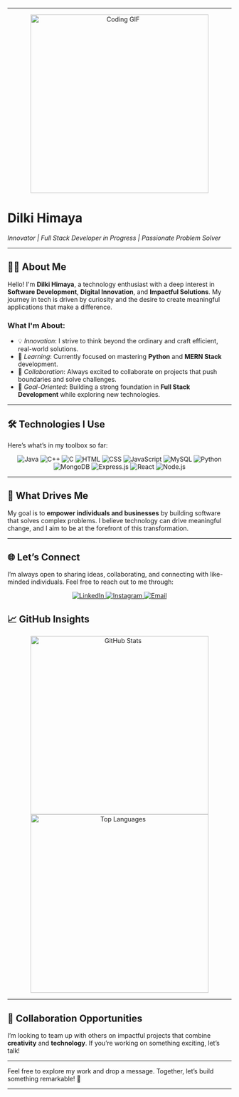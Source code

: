 
---

<p align="center">
  <img src="https://cdn.dribbble.com/users/3876574/screenshots/9793041/girl_laptop_800x600.gif" alt="Coding GIF" width="400">
</p>

# **Dilki Himaya**  
*Innovator | Full Stack Developer in Progress | Passionate Problem Solver*  

---

## 👩‍💻 **About Me**  
Hello! I'm **Dilki Himaya**, a technology enthusiast with a deep interest in **Software Development**, **Digital Innovation**, and **Impactful Solutions**. My journey in tech is driven by curiosity and the desire to create meaningful applications that make a difference.  

### **What I'm About:**  
- 💡 *Innovation*: I strive to think beyond the ordinary and craft efficient, real-world solutions.  
- 🌱 *Learning*: Currently focused on mastering **Python** and **MERN Stack** development.  
- 🤝 *Collaboration*: Always excited to collaborate on projects that push boundaries and solve challenges.  
- 🎯 *Goal-Oriented*: Building a strong foundation in **Full Stack Development** while exploring new technologies.  

---

## 🛠️ **Technologies I Use**  
Here’s what’s in my toolbox so far:  

<p align="center">  
  <img src="https://img.shields.io/badge/Java-%23ED8B00.svg?style=for-the-badge&logo=java&logoColor=white" alt="Java">  
  <img src="https://img.shields.io/badge/C++-%2300599C.svg?style=for-the-badge&logo=c%2B%2B&logoColor=white" alt="C++">  
  <img src="https://img.shields.io/badge/C-%2300599C.svg?style=for-the-badge&logo=c&logoColor=white" alt="C">  
  <img src="https://img.shields.io/badge/HTML5-%23E34F26.svg?style=for-the-badge&logo=html5&logoColor=white" alt="HTML">  
  <img src="https://img.shields.io/badge/CSS3-%231572B6.svg?style=for-the-badge&logo=css3&logoColor=white" alt="CSS">  
  <img src="https://img.shields.io/badge/JavaScript-%23F7DF1E.svg?style=for-the-badge&logo=javascript&logoColor=black" alt="JavaScript">  
  <img src="https://img.shields.io/badge/MySQL-%234479A1.svg?style=for-the-badge&logo=mysql&logoColor=white" alt="MySQL">  
  <img src="https://img.shields.io/badge/Python-%233776AB.svg?style=for-the-badge&logo=python&logoColor=white" alt="Python">  
  <img src="https://img.shields.io/badge/MongoDB-47A248?style=for-the-badge&logo=mongodb&logoColor=white" alt="MongoDB">
  <img src="https://img.shields.io/badge/Express.js-000000?style=for-the-badge&logo=express&logoColor=white" alt="Express.js">
  <img src="https://img.shields.io/badge/React-61DAFB?style=for-the-badge&logo=react&logoColor=black" alt="React">
  <img src="https://img.shields.io/badge/Node.js-339933?style=for-the-badge&logo=nodedotjs&logoColor=white" alt="Node.js">
</p>  

---

## 🌟 **What Drives Me**  
My goal is to **empower individuals and businesses** by building software that solves complex problems. I believe technology can drive meaningful change, and I aim to be at the forefront of this transformation.  

---
## 🌐 **Let’s Connect**  
I’m always open to sharing ideas, collaborating, and connecting with like-minded individuals. Feel free to reach out to me through:  

<p align="center">  
  <a href="https://placeholder.com/linkedin-url" target="_blank">  
    <img src="https://img.shields.io/badge/LinkedIn-%230A66C2.svg?style=for-the-badge&logo=linkedin&logoColor=white" alt="LinkedIn">  
  </a>  
  <a href="https://www.instagram.com/dil_hima2002?utm_source=ig_web_button_share_sheet&igsh=ZDNlZDc0MzIxNw==" target="_blank">  
    <img src="https://img.shields.io/badge/Instagram-%23E4405F.svg?style=for-the-badge&logo=instagram&logoColor=white" alt="Instagram">  
  </a>  
  <a href="mailto:himayadilki2002@gmail.com" target="_blank">  
    <img src="https://img.shields.io/badge/Email-%23D14836.svg?style=for-the-badge&logo=gmail&logoColor=white" alt="Email">  
  </a>  
 
</p>  


## 📈 **GitHub Insights**  

<p align="center">  
  <img src="https://github-readme-stats.vercel.app/api?username=himaya19674&show_icons=true&theme=vision-friendly-dark" alt="GitHub Stats" width="400">  
  <img src="https://github-readme-stats.vercel.app/api/top-langs/?username=himaya19674&layout=compact&theme=vision-friendly-dark" alt="Top Languages" width="400">  
</p>  

---

## 🚀 **Collaboration Opportunities**  
I’m looking to team up with others on impactful projects that combine **creativity** and **technology**. If you’re working on something exciting, let’s talk!  

---

Feel free to explore my work and drop a message. Together, let’s build something remarkable! 🎉  

---
